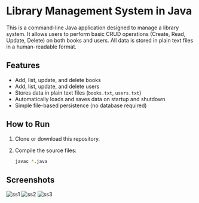 # Library Management System in Java

This is a command-line Java application designed to manage a library system. It allows users to perform basic CRUD operations (Create, Read, Update, Delete) on both books and users. All data is stored in plain text files in a human-readable format.

## Features

- Add, list, update, and delete books
- Add, list, update, and delete users
- Stores data in plain text files (`books.txt`, `users.txt`)
- Automatically loads and saves data on startup and shutdown
- Simple file-based persistence (no database required)

## How to Run

1. Clone or download this repository.

2. Compile the source files:

   ```bash
   javac *.java

## Screenshots
![ss1](images/screenshot1.png)
![ss2](images/screenshot2.png)
![ss3](images/screenshot3.png)
